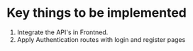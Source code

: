 # Key things to be implemented

1. Integrate the API's in Frontned.
2. Apply Authentication routes with login and register pages
